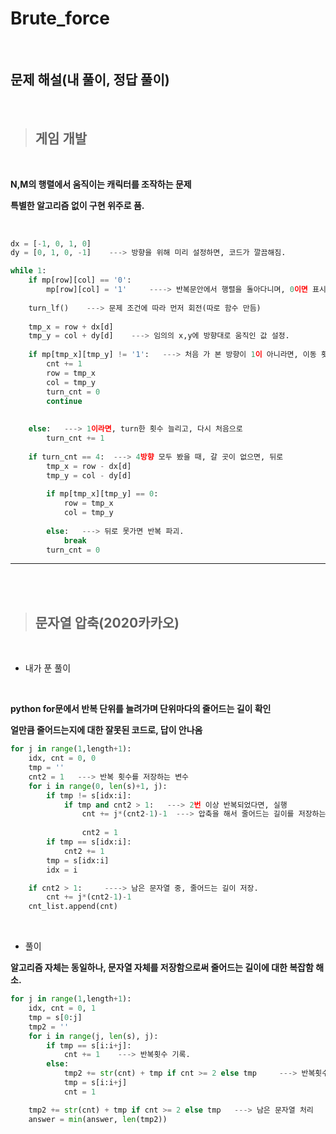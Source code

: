 # Brute_force   

<br>

## 문제 해설(내 풀이, 정답 풀이)

<br>

>## 게임 개발   

<br>

**N,M의 행렬에서 움직이는 캐릭터를 조작하는 문제**   

**특별한 알고리즘 없이 구현 위주로 품.**   

<br>

```python
dx = [-1, 0, 1, 0]
dy = [0, 1, 0, -1]    ---> 방향을 위해 미리 설정하면, 코드가 깔끔해짐.

while 1:
    if mp[row][col] == '0':  
        mp[row][col] = '1'     ----> 반복문안에서 행렬을 돌아다니며, 0이면 표시를 위해 1로 바꿈.
        
    turn_lf()    ---> 문제 조건에 따라 먼저 회전(따로 함수 만듬)
    
    tmp_x = row + dx[d]
    tmp_y = col + dy[d]    ---> 임의의 x,y에 방향대로 움직인 값 설정.
    
    if mp[tmp_x][tmp_y] != '1':   ---> 처음 가 본 방향이 1이 아니라면, 이동 횟수를 늘리고, 다시 방향탐색
        cnt += 1
        row = tmp_x
        col = tmp_y
        turn_cnt = 0
        continue
        
        
    else:   ---> 1이라면, turn한 횟수 늘리고, 다시 처음으로
        turn_cnt += 1
        
    if turn_cnt == 4:  ---> 4방향 모두 봤을 때, 갈 곳이 없으면, 뒤로
        tmp_x = row - dx[d]
        tmp_y = col - dy[d]
        
        if mp[tmp_x][tmp_y] == 0:
            row = tmp_x
            col = tmp_y
        
        else:   ---> 뒤로 못가면 반복 파괴.
            break
        turn_cnt = 0

```

*****

<br>
<br>

>## 문자열 압축(2020카카오)   

<br>

- 내가 푼 풀이   

<br>

**python for문에서 반복 단위를 늘려가며 단위마다의 줄어드는 길이 확인**   

**얼만큼 줄어드는지에 대한 잘못된 코드로, 답이 안나옴**   

```python
for j in range(1,length+1):
    idx, cnt = 0, 0
    tmp = ''
    cnt2 = 1   ---> 반복 횟수를 저장하는 변수
    for i in range(0, len(s)+1, j):
        if tmp != s[idx:i]:
            if tmp and cnt2 > 1:   ---> 2번 이상 반복되었다면, 실행
                cnt += j*(cnt2-1)-1  ---> 압축을 해서 줄어드는 길이를 저장하는 변수
          
                cnt2 = 1
        if tmp == s[idx:i]:
            cnt2 += 1
        tmp = s[idx:i]
        idx = i   

    if cnt2 > 1:     ----> 남은 문자열 중, 줄어드는 길이 저장.
        cnt += j*(cnt2-1)-1            
    cnt_list.append(cnt)
```   

<br>

- 풀이   

**알고리즘 자체는 동일하나, 문자열 자체를 저장함으로써 줄어드는 길이에 대한 복잡함 해소.**   

```python
for j in range(1,length+1):
    idx, cnt = 0, 1
    tmp = s[0:j]
    tmp2 = ''
    for i in range(j, len(s), j):
        if tmp == s[i:i+j]:
            cnt += 1    ---> 반복횟수 기록.
        else:
            tmp2 += str(cnt) + tmp if cnt >= 2 else tmp     ---> 반복횟수가 2회 이상이면, 해당 문자열 저장.
            tmp = s[i:i+j]
            cnt = 1

    tmp2 += str(cnt) + tmp if cnt >= 2 else tmp   ---> 남은 문자열 처리
    answer = min(answer, len(tmp2))
```
